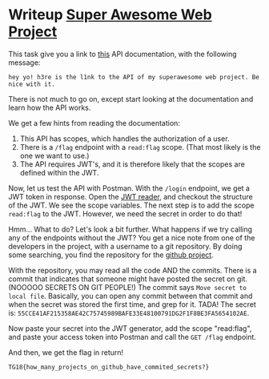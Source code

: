 # Writeup [Super Awesome Web Project](README.md)

This task give you a link to [this](http://api.superawesome.tghack.no/api-docs) API documentation, 
with the following message:

```
hey yo! h3re is the l1nk to the API of my superawesome web project. Be nice with it.
```

There is not much to go on, except start looking at the documentation and learn how the API works.

We get a few hints from reading the documentation:

1. This API has scopes, which handles the authorization of a user.
2. There is a `/flag` endpoint with a `read:flag` scope. (That most likely is the one we want to use.)
3. The API requires JWT's, and it is therefore likely that the scopes are defined within the JWT.


Now, let us test the API with Postman. With the `/login` endpoint, we get a JWT token in response.
Open the [JWT reader](https://jwt.io), and checkout the structure of the JWT. 
We see the scope variables. The next step is to add the scope `read:flag` to the JWT.
However, we need the secret in order to do that!

Hmm... What to do? Let's look a bit further. 
What happens if we try calling any of the endpoints without the JWT?
You get a nice note from one of the developers in the project, 
with a username to a git repository. 
By doing some searching, you find the repository for the [github project](https://github.com/maritiren/superawesomeproject).

With the repository, you may read all the code AND the commits.
There is a commit that indicates that someone might have posted the secret on git. 
(NOOOOO SECRETS ON GIT PEOPLE!)
The commit says `Move secret to local file`. 
Basically, you can open any commit between that commit and when the secret was stored the first time,
and grep for it. TADA! The secret is: `55CCE41AF215358AE42C75745989BAFE33E48100791DG2F1F8BE3FA5654102AE`. 

Now paste your secret into the JWT generator, add the scope "read:flag", 
and paste your access token into Postman and call the `GET /flag` endpoint.

And then, we get the flag in return!

```
TG18{how_many_projects_on_github_have_commited_secrets?}
```
